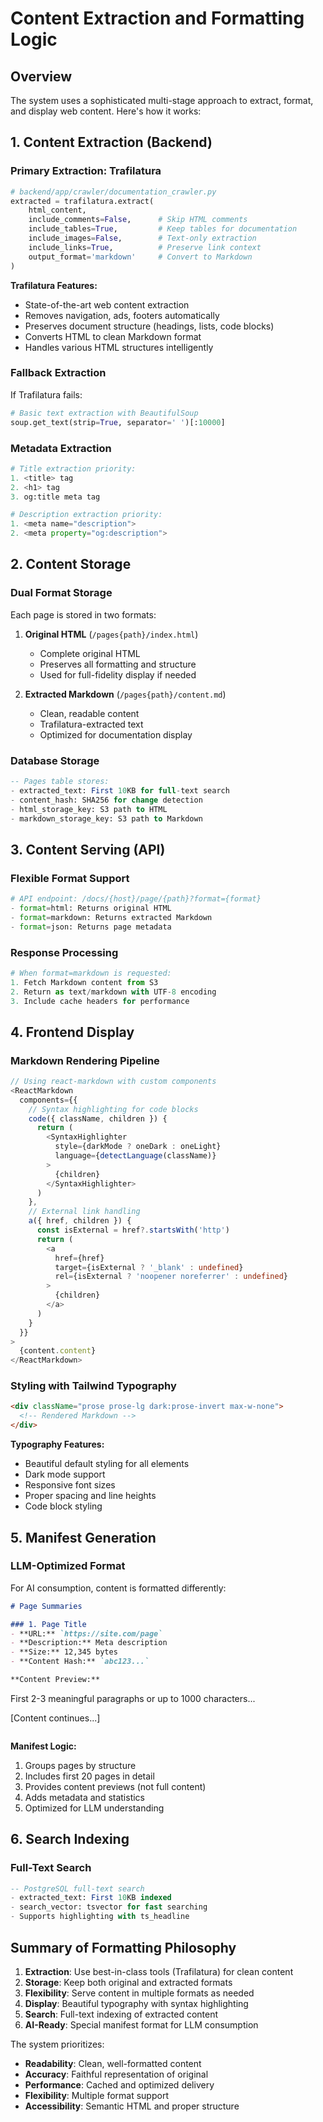 # Content Extraction and Formatting Logic

## Overview

The system uses a sophisticated multi-stage approach to extract, format, and display web content. Here's how it works:

## 1. Content Extraction (Backend)

### Primary Extraction: Trafilatura
```python
# backend/app/crawler/documentation_crawler.py
extracted = trafilatura.extract(
    html_content,
    include_comments=False,      # Skip HTML comments
    include_tables=True,         # Keep tables for documentation
    include_images=False,        # Text-only extraction
    include_links=True,          # Preserve link context
    output_format='markdown'     # Convert to Markdown
)
```

**Trafilatura Features:**
- State-of-the-art web content extraction
- Removes navigation, ads, footers automatically
- Preserves document structure (headings, lists, code blocks)
- Converts HTML to clean Markdown format
- Handles various HTML structures intelligently

### Fallback Extraction
If Trafilatura fails:
```python
# Basic text extraction with BeautifulSoup
soup.get_text(strip=True, separator=' ')[:10000]
```

### Metadata Extraction
```python
# Title extraction priority:
1. <title> tag
2. <h1> tag
3. og:title meta tag

# Description extraction priority:
1. <meta name="description">
2. <meta property="og:description">
```

## 2. Content Storage

### Dual Format Storage
Each page is stored in two formats:

1. **Original HTML** (`/pages{path}/index.html`)
   - Complete original HTML
   - Preserves all formatting and structure
   - Used for full-fidelity display if needed

2. **Extracted Markdown** (`/pages{path}/content.md`)
   - Clean, readable content
   - Trafilatura-extracted text
   - Optimized for documentation display

### Database Storage
```sql
-- Pages table stores:
- extracted_text: First 10KB for full-text search
- content_hash: SHA256 for change detection
- html_storage_key: S3 path to HTML
- markdown_storage_key: S3 path to Markdown
```

## 3. Content Serving (API)

### Flexible Format Support
```python
# API endpoint: /docs/{host}/page/{path}?format={format}
- format=html: Returns original HTML
- format=markdown: Returns extracted Markdown
- format=json: Returns page metadata
```

### Response Processing
```python
# When format=markdown is requested:
1. Fetch Markdown content from S3
2. Return as text/markdown with UTF-8 encoding
3. Include cache headers for performance
```

## 4. Frontend Display

### Markdown Rendering Pipeline
```typescript
// Using react-markdown with custom components
<ReactMarkdown
  components={{
    // Syntax highlighting for code blocks
    code({ className, children }) {
      return (
        <SyntaxHighlighter
          style={darkMode ? oneDark : oneLight}
          language={detectLanguage(className)}
        >
          {children}
        </SyntaxHighlighter>
      )
    },
    // External link handling
    a({ href, children }) {
      const isExternal = href?.startsWith('http')
      return (
        <a
          href={href}
          target={isExternal ? '_blank' : undefined}
          rel={isExternal ? 'noopener noreferrer' : undefined}
        >
          {children}
        </a>
      )
    }
  }}
>
  {content.content}
</ReactMarkdown>
```

### Styling with Tailwind Typography
```html
<div className="prose prose-lg dark:prose-invert max-w-none">
  <!-- Rendered Markdown -->
</div>
```

**Typography Features:**
- Beautiful default styling for all elements
- Dark mode support
- Responsive font sizes
- Proper spacing and line heights
- Code block styling

## 5. Manifest Generation

### LLM-Optimized Format
For AI consumption, content is formatted differently:

```markdown
# Page Summaries

### 1. Page Title
- **URL:** `https://site.com/page`
- **Description:** Meta description
- **Size:** 12,345 bytes
- **Content Hash:** `abc123...`

**Content Preview:**
```
First 2-3 meaningful paragraphs
or up to 1000 characters...

[Content continues...]
```
```

**Manifest Logic:**
1. Groups pages by structure
2. Includes first 20 pages in detail
3. Provides content previews (not full content)
4. Adds metadata and statistics
5. Optimized for LLM understanding

## 6. Search Indexing

### Full-Text Search
```sql
-- PostgreSQL full-text search
- extracted_text: First 10KB indexed
- search_vector: tsvector for fast searching
- Supports highlighting with ts_headline
```

## Summary of Formatting Philosophy

1. **Extraction**: Use best-in-class tools (Trafilatura) for clean content
2. **Storage**: Keep both original and extracted formats
3. **Flexibility**: Serve content in multiple formats as needed
4. **Display**: Beautiful typography with syntax highlighting
5. **Search**: Full-text indexing of extracted content
6. **AI-Ready**: Special manifest format for LLM consumption

The system prioritizes:
- **Readability**: Clean, well-formatted content
- **Accuracy**: Faithful representation of original
- **Performance**: Cached and optimized delivery
- **Flexibility**: Multiple format support
- **Accessibility**: Semantic HTML and proper structure